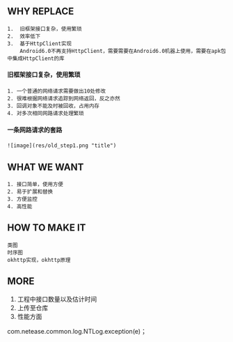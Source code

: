 ## WHY REPLACE
	1.	旧框架接口复杂，使用繁琐
	2.	效率低下
	3.	基于HttpClient实现
		Android6.0不再支持HttpClient，需要需要在Android6.0机器上使用，需要在apk包中集成HttpClient的库


#### 旧框架接口复杂，使用繁琐
	1. 一个普通的网络请求需要做出10处修改
	2. 很难根据网络请求追踪到网络返回，反之亦然
	3. 回调对象不能及时被回收，占用内存
	4. 对多次相同网路请求处理繁琐

#### 一条网路请求的套路
	![image](res/old_step1.png "title")



## WHAT WE WANT
	1. 接口简单，使用方便
	2. 易于扩展和替换
	3. 方便监控
	4. 高性能

## HOW TO MAKE IT
	类图
	时序图
	okhttp实现，okhttp原理

## MORE

1. 工程中接口数量以及估计时间
2. 上传至仓库
3. 性能方面

com.netease.common.log.NTLog.exception(e)；
